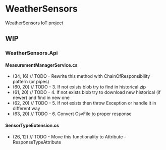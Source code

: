 # WeatherSensors
WeatherSensors IoT project

## WIP

### WeatherSensors.Api

#### MeasurementManagerService.cs

* (34, 16) // TODO - Rewrite this method with ChainOfResponsibility pattern (or pipes)
* (60, 20) // TODO - 3. If not exists blob try to find in historical.zip
* (61, 20) // TODO - 4. If not exists blob try to download new historical (if newer) and find in new one
* (62, 20) // TODO - 5. If not exists then throw Exception or handle it in different way
* (63, 20) // TODO - 6. Convert CsvFile to proper response

#### SensorTypeExtension.cs

* (26, 12) // TODO - Move this functionality to Attribute - ResponseTypeAttribute
